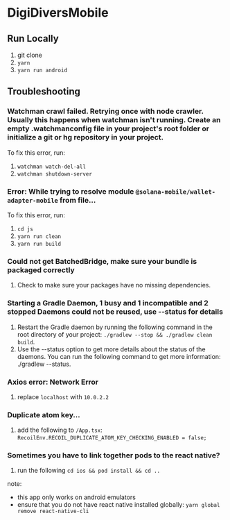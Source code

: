 # DigiDiversMobile

## Run Locally

1. git clone
2. `yarn`
3. `yarn run android`

## Troubleshooting

### Watchman crawl failed. Retrying once with node crawler. Usually this happens when watchman isn't running. Create an empty .watchmanconfig file in your project's root folder or initialize a git or hg repository in your project.

To fix this error, run:

1. `watchman watch-del-all`
2. `watchman shutdown-server`

### Error: While trying to resolve module `@solana-mobile/wallet-adapter-mobile` from file...

To fix this error, run:

1. `cd js`
2. `yarn run clean`
3. `yarn run build`

### Could not get BatchedBridge, make sure your bundle is packaged correctly

1. Check to make sure your packages have no missing dependencies.

### Starting a Gradle Daemon, 1 busy and 1 incompatible and 2 stopped Daemons could not be reused, use --status for details

1. Restart the Gradle daemon by running the following command in the root directory of your project: `./gradlew --stop && ./gradlew clean build`.
2. Use the --status option to get more details about the status of the daemons. You can run the following command to get more information: ./gradlew --status.

### Axios error: Network Error

1. replace `localhost` with `10.0.2.2`

### Duplicate atom key...

1. add the following to `/App.tsx`: `RecoilEnv.RECOIL_DUPLICATE_ATOM_KEY_CHECKING_ENABLED = false;`

### Sometimes you have to link together pods to the react native?

1. run the following `cd ios && pod install && cd ..`


note:

- this app only works on android emulators
- ensure that you do not have react native installed globally: `yarn global remove react-native-cli`
